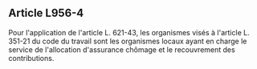 Article L956-4
----
Pour l'application de l'article L. 621-43, les organismes visés à l'article L.
351-21 du code du travail sont les organismes locaux ayant en charge le service
de l'allocation d'assurance chômage et le recouvrement des contributions.
